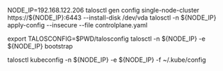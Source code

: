 NODE_IP=192.168.122.206
talosctl gen config single-node-cluster https://${NODE_IP}:6443 --install-disk /dev/vda
talosctl -n ${NODE_IP} apply-config --insecure --file controlplane.yaml

export TALOSCONFIG=$PWD/talosconfig
talosctl -n ${NODE_IP} -e ${NODE_IP} bootstrap

talosctl kubeconfig -n ${NODE_IP} -e ${NODE_IP} -f ~/.kube/config
